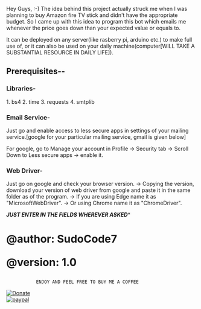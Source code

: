 Hey Guys, :-)
The idea behind this project actually struck me when I was planning to buy 
Amazon fire TV stick and didn't have the appropriate budget. So I came up
with this idea to program this bot which emails me whenever the price goes
down than your expected value or equals to.

It can be deployed on any server(like rasberry pi, arduino etc.) to make
full use of, or it can also be used on your daily machine(computer[WILL
TAKE A SUBSTANTIAL RESOURCE IN DAILY LIFE]).

<h2>Prerequisites--</h2>

<h3>Libraries-</h3>
1. bs4
2. time
3. requests
4. smtplib

<h3>Email Service-</h3>
Just go and enable access to less secure apps in settings of your mailing
service.[google for your particular mailing service, gmail is given below]

For google, go to Manage your account in Profile -> Security tab -> Scroll
Down to Less secure apps -> enable it.

<h3>Web Driver-</h3>
Just go on google and check your browser version. -> Copying the version,
download your version of web driver from google and paste it in the same 
folder as of the program.
-> If you are using Edge name it as "MicrosoftWebDriver".
-> Or using Chrome name it as "ChromeDriver".


*************JUST ENTER IN THE FIELDS WHEREVER ASKED**************
                 

<h1>@author: SudoCode7 
  
@version: 1.0</h1>

               ENJOY AND FEEL FREE TO BUY ME A COFFEE
             
        
[![Donate](https://img.shields.io/badge/Donate-PayPal-green.svg)](https://www.paypal.me/SudoCode7)        
[![paypal](https://www.paypalobjects.com/en_US/i/btn/btn_donateCC_LG.gif)](https://www.paypal.me/SudoCode7)

